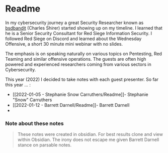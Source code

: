 # Readme



In my cybersecurity journey a great Security Researcher known as [bsdbandit](https://twitter.com/bsdbandit) (Charles Shirer) started showing up on my timeline. I learned that he is  a Senior Security Consultant for Red Siege Information Security. I followed Red Siege on Discord and learned about the Wednesday Offensive, a short 30 minute mini webinar with no slides. 

The emphasis is on speaking naturally on various topics on Pentesting, Red Teaming and similar offensive operations. The guests are often high powered and experienced researchers coming from various sectors in Cybersecurity.

This year (2022) I decided to take notes with each guest presenter.
So far this year ... :

- [[2022-01-05 - Stephanie Snow Carruthers/Readme]]- Stephanie "Snow" Carruthers
- [[2022-01-12 - Barrett Darnell/Readme]]- Barrett Darnell
- 


### Note about these notes 
>These notes were created in obsidian. For best results clone and view within Obsidian. The irony does not escape me given Barrett Darnell stance on parsable notes.